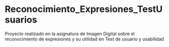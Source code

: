 # Reconocimiento_Expresiones_TestUsuarios
Proyecto realizado en la asignatura de Imagen Digital sobre el reconocimiento de expresiones y su utilidad en Test de usuario y usabilidad
